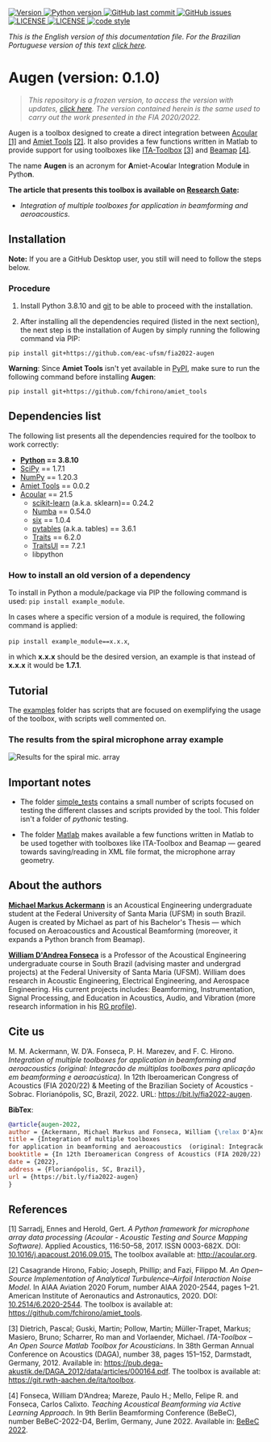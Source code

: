 <p align="left">
  <a href="https://github.com/eac-ufsm/augen/" target="_blank">
    <img alt="Version" src="https://img.shields.io/badge/Version-0.1.0-brightgreen">
  </a>

  <a href="https://www.python.org/downloads/release/python-3810/" target="_blank">
    <img alt="Python version" src="https://img.shields.io/badge/Python-3.8.10-blue">
  </a>

  <a href="https://github.com/eac-ufsm/augen/commits/master" target="_blank">
    <img src="https://img.shields.io/github/last-commit/eac-ufsm/fia2022-augen" alt="GitHub last commit">
  </a>

  <a href="https://github.com/eac-ufsm/augen/issues" target="_blank">
    <img src="https://img.shields.io/github/issues/eac-ufsm/fia2022-augen&color=red" alt="GitHub issues">
  </a>

  <a href="https://github.com/eac-ufsm/augen/blob/master/LICENSE" target="_blank">
    <img alt="LICENSE" src="https://img.shields.io/github/license/eac-ufsm/fia2022-augen&color=yellow">
  </a>

  <a href="https://github.com/eac-ufsm/augen/blob/master/LICENSE" target="_blank">
    <img alt="LICENSE" src="https://img.shields.io/github/license/eac-ufsm/fia2022-augen&color=yellow">
  </a>

  <a href="https://github.com/psf/black" target="_blank">
    <img alt="code style" src="https://img.shields.io/badge/code style-black-black">
  </a>
</p>

*This is the English version of this documentation file. For the Brazilian Portuguese version of this text [click here](README_PT-BR.md).*

# Augen (version: 0.1.0)

> _This repository is a frozen version, to access the version with updates, [click here](https://github.com/eac-ufsm/augen). The version contained herein is the same used to carry out the work presented in the FIA 2020/2022._

Augen is a toolbox designed to create a direct integration between [Acoular](https://github.com/acoular/acoular) [[1]](#1) and [Amiet Tools](https://github.com/fchirono/amiet_tools) [[2]](#2). It also provides a few functions written in Matlab to provide support for using toolboxes like [ITA-Toolbox](https://git.rwth-aachen.de/ita/toolbox) [[3]](#3) and [Beamap](https://github.com/eac-ufsm/beamap) [[4]](#4).

The name **Augen** is an acronym for **A**miet-Aco**u**lar Inte**g**ration Modul**e** in Pytho**n**.

**The article that presents this toolbox is available on [Research Gate](https://www.researchgate.net/publication/363031873_Integracao_de_multiplas_toolboxes_para_aplicacao_em_beamforming_e_aeroacustica):**

- *Integration of multiple toolboxes for application in beamforming and aeroacoustics.*

## Installation

**Note:** If you are a GitHub Desktop user, you still will need to follow the steps below.

### Procedure

1. Install Python 3.8.10 and [git](https://git-scm.com/) to be able to proceed with the installation.

2. After installing all the dependencies required (listed in the next section), the next step is the installation of Augen by simply running the following command via PIP:

```pip install git+https://github.com/eac-ufsm/fia2022-augen```

**Warning**: Since **Amiet Tools** isn't yet available in [PyPI](https://pypi.org/), make sure to run the following command before installing **Augen**:

```pip install git+https://github.com/fchirono/amiet_tools```

## Dependencies list

The following list presents all the dependencies required for the toolbox to work correctly:

- **[Python](https://www.python.org/downloads/release/python-3810/) == 3.8.10**
- [SciPy](https://scipy.org/) == 1.7.1
- [NumPy](https://numpy.org/) == 1.20.3
- [Amiet Tools](https://github.com/fchirono/amiet_tools) == 0.0.2
- [Acoular](https://github.com/acoular/acoular) == 21.5
  - [scikit-learn](https://scikit-learn.org/stable/) (a.k.a. sklearn)== 0.24.2
  - [Numba](https://numba.pydata.org/) == 0.54.0
  - [six](https://github.com/benjaminp/six) == 1.0.4
  - [pytables](https://github.com/PyTables/PyTables) (a.k.a. tables) == 3.6.1
  - [Traits](https://docs.enthought.com/traits/index.html) == 6.2.0
  - [TraitsUI](https://docs.enthought.com/traitsui/) == 7.2.1
  - libpython

### How to install an old version of a dependency

To install in Python a module/package via PIP the following command is used:
```pip install example_module```.

In cases where a specific version of a module is required, the following command is applied:

```pip install example_module==x.x.x```,

in which **x.x.x** should be the desired version, an example is that instead of **x.x.x** it would be **1.7.1**.

## Tutorial

The [examples](examples) folder has scripts that are focused on exemplifying the usage of the toolbox, with scripts well commented on.

### The results from the spiral microphone array example

![Results for the spiral mic. array](examples/fia22/images/Spiral_MicArray.png)

## Important notes

- The folder [simple_tests](simple_tests) contains a small number of scripts focused on testing the different classes and scripts provided by the tool. This folder isn't a folder of *pythonic* testing.

- The folder [Matlab](matlab) makes available a few functions written in Matlab to be used together with toolboxes like ITA-Toolbox and Beamap — geared towards saving/reading in XML file format, the microphone array geometry.

## About the authors

**[Michael Markus Ackermann](https://www.researchgate.net/profile/Michael-Ackermann-3)** is an Acoustical Engineering undergraduate student at the Federal University of Santa Maria (UFSM) in south Brazil. Augen is created by Michael as part of his Bachelor's Thesis — which focused on Aeroacoustics and Acoustical Beamforming (moreover, it expands a Python branch from Beamap).

**[William D'Andrea Fonseca](https://www.researchgate.net/profile/William-Fonseca-4)** is a Professor of the Acoustical Engineering undergraduate course in South Brazil (advising master and undergrad projects) at the Federal University of Santa Maria (UFSM). William does research in Acoustic Engineering, Electrical Engineering, and Aerospace Engineering. His current projects includes: Beamforming, Instrumentation, Signal Processing, and Education in Acoustics, Audio, and Vibration (more research information in his [RG profile](http://will.eng.br)).

## Cite us

M. M. Ackermann, W. D’A. Fonseca, P. H. Marezev, and F. C. Hirono. *Integration of multiple toolboxes for application in beamforming and aeroacoustics  (original: Integracão de múltiplas toolboxes para aplicação em beamforming e aeroacústica).* In 12th Iberoamerican Congress of Acoustics (FIA 2020/22) & Meeting of the Brazilian Society of Acoustics - Sobrac. Florianópolis, SC, Brazil, 2022. URL: <https://bit.ly/fia2022-augen>.

**BibTex**:

```bibtex
@article{augen-2022,
author = {Ackermann, Michael Markus and Fonseca, William {\relax D'A}ndrea, and Mareze, Paulo Henrique and Casagrande Hirono, Fábio},
title = {Integration of multiple toolboxes
for application in beamforming and aeroacoustics  (original: Integracão de múltiplas toolboxes para aplicação em beamforming e aeroacústica)},
booktitle = {In 12th Iberoamerican Congress of Acoustics (FIA 2020/22) \& Meeting of the Brazilian Society of Acoustics - Sobrac.},
date = {2022},
address = {Florianópolis, SC, Brazil},
url = {https://bit.ly/fia2022-augen}
}
```

## References

<a id="1">[1]</a> Sarradj, Ennes and Herold, Gert. *A Python framework for microphone array data processing (Acoular - Acoustic Testing and Source Mapping Software).* Applied Acoustics, 116:50–58, 2017. ISSN 0003-682X. DOI: [10.1016/j.apacoust.2016.09.015.](https://doi.org/10.1016/j.apacoust.2016.09.015.) The toolbox available at: <http://acoular.org>.

<a id="2">[2]</a> Casagrande Hirono, Fabio; Joseph, Phillip; and Fazi, Filippo M. *An Open–Source Implementation of Analytical Turbulence–Airfoil Interaction Noise Model*. In AIAA Aviation 2020 Forum, number AIAA 2020-2544, pages 1–21. American Institute of Aeronautics and Astronautics, 2020. DOI: [10.2514/6.2020-2544](https://doi.org/10.2514/6.2020-2544). The toolbox is available at: <https://github.com/fchirono/amiet_tools>.

<a id="3">[3]</a> Dietrich, Pascal; Guski, Martin; Pollow, Martin; Müller-Trapet, Markus; Masiero, Bruno; Scharrer, Ro man and Vorlaender, Michael. *ITA-Toolbox – An Open Source Matlab Toolbox for Acousticians*. In 38th German Annual Conference on Acoustics (DAGA), number 38, pages 151–152, Darmstadt, Germany, 2012. Available in: <https://pub.dega-akustik.de/DAGA_2012/data/articles/000164.pdf>. The toolbox is available at: <https://git.rwth-aachen.de/ita/toolbox>.

<a id="4">[4]</a> Fonseca, William D’Andrea; Mareze, Paulo H.; Mello, Felipe R. and Fonseca, Carlos Calixto. *Teaching Acoustical Beamforming via Active Learning Approach*. In 9th Berlin Beamforming Conference (BeBeC), number BeBeC-2022-D4, Berlim, Germany, June 2022. Available in: [BeBeC 2022](https://bit.ly/bebec2022).
